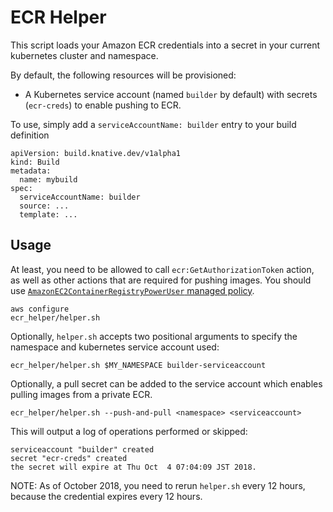 # ECR Helper

This script loads your Amazon ECR credentials into a secret in your current kubernetes cluster and namespace.

By default, the following resources will be provisioned:

* A Kubernetes service account (named `builder` by default) with secrets (`ecr-creds`) to enable pushing to ECR.

To use, simply add a `serviceAccountName: builder` entry to your build definition

```yaml:
apiVersion: build.knative.dev/v1alpha1
kind: Build
metadata:
  name: mybuild
spec:
  serviceAccountName: builder
  source: ...
  template: ...
```

## Usage

At least, you need to be allowed to call `ecr:GetAuthorizationToken` action, as well as other actions that are required for pushing images.
You should use [`AmazonEC2ContainerRegistryPowerUser` managed policy](https://docs.aws.amazon.com/AmazonECR/latest/userguide/ecr_managed_policies.html).

```shell
aws configure
ecr_helper/helper.sh
```

Optionally, `helper.sh` accepts two positional arguments to specify
the namespace and kubernetes service account used:

```shell
ecr_helper/helper.sh $MY_NAMESPACE builder-serviceaccount
```

Optionally, a pull secret can be added to the service account which enables pulling images from a private ECR.

```shell
ecr_helper/helper.sh --push-and-pull <namespace> <serviceaccount>
```

This will output a log of operations performed or skipped:

```
serviceaccount "builder" created
secret "ecr-creds" created
the secret will expire at Thu Oct  4 07:04:09 JST 2018.
```

NOTE: As of October 2018, you need to rerun `helper.sh` every 12 hours, because the credential expires every 12 hours.
